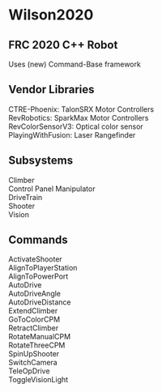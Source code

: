 # Wilson2020

## FRC 2020 C++ Robot
Uses (new) Command-Base framework

## Vendor Libraries
CTRE-Phoenix: TalonSRX Motor Controllers  
RevRobotics: SparkMax Motor Controllers  
RevColorSensorV3: Optical color sensor  
PlayingWithFusion: Laser Rangefinder  

## Subsystems
Climber  
Control Panel Manipulator  
DriveTrain  
Shooter  
Vision  

## Commands
ActivateShooter  
AlignToPlayerStation  
AlignToPowerPort  
AutoDrive  
AutoDriveAngle  
AutoDriveDistance  
ExtendClimber  
GoToColorCPM  
RetractClimber  
RotateManualCPM  
RotateThreeCPM  
SpinUpShooter  
SwitchCamera  
TeleOpDrive  
ToggleVisionLight  
